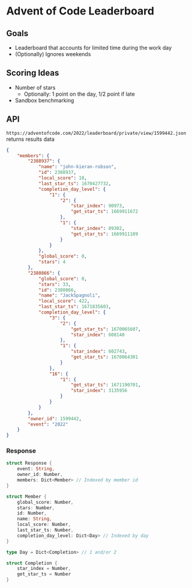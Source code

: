 # Advent of Code Leaderboard

## Goals

- Leaderboard that accounts for limited time during the work day
- (Optionally) Ignores weekends

## Scoring Ideas

- Number of stars
	- Optionally: 1 point on the day, 1/2 point if late
- Sandbox benchmarking

## API

`https://adventofcode.com/2022/leaderboard/private/view/1599442.json` returns results data

```json
{
    "members": {
        "2388937": {
            "name": "john-kieran-robson",
            "id": 2388937,
            "local_score": 18,
            "last_star_ts": 1670427732,
            "completion_day_level": {
                "1": {
                    "2": {
                        "star_index": 90973,
                        "get_star_ts": 1669911672
                    },
                    "1": {
                        "star_index": 89302,
                        "get_star_ts": 1669911189
                    }
                }
            },
            "global_score": 0,
            "stars": 4
        },
        "2380866": {
            "global_score": 0,
            "stars": 33,
            "id": 2380866,
            "name": "JackSpagnoli",
            "local_score": 422,
            "last_star_ts": 1671835603,
            "completion_day_level": {
                "3": {
                    "2": {
                        "get_star_ts": 1670065607,
                        "star_index": 608140
                    },
                    "1": {
                        "star_index": 602743,
                        "get_star_ts": 1670064301
                    }
                },
                "16": {
                    "1": {
                        "get_star_ts": 1671190701,
                        "star_index": 3135956
                    }
                }
            }
        },
        "owner_id": 1599442,
        "event": "2022"
    }
}
```

### Response

```rust
struct Response {
	event: String,
	owner_id: Number,
	members: Dict<Member> // Indexed by member id
}

struct Member {
	global_score: Number,
	stars: Number,
	id: Number,
	name: String,
	local_score: Number,
	last_star_ts: Number,
	completion_day_level: Dict<Day> // Indexed by day
}

type Day = Dict<Completion> // 1 and/or 2

struct Completion {
	star_index = Number,
	get_star_ts = Number
}
```
